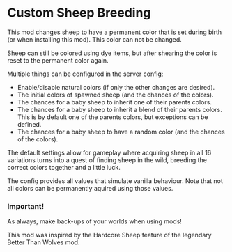 # Custom Sheep Breeding

This mod changes sheep to have a permanent color that is set during birth (or when installing this mod). This color can not be changed.

Sheep can still be colored using dye items, but after shearing the color is reset to the permanent color again.

Multiple things can be configured in the server config:
- Enable/disable natural colors (if only the other changes are desired).
- The initial colors of spawned sheep (and the chances of the colors).
- The chances for a baby sheep to inherit one of their parents colors.
- The chances for a baby sheep to inherit a blend of their parents colors. This is by default one of the parents colors, but exceptions can be defined.
- The chances for a baby sheep to have a random color (and the chances of the colors).

The default settings allow for gameplay where acquiring sheep in all 16 variations turns into a quest of finding sheep in the wild, breeding the correct colors together and a little luck.

The config provides all values that simulate vanilla behaviour. Note that not all colors can be permanently aquired using those values.

### Important!
As always, make back-ups of your worlds when using mods!

This mod was inspired by the Hardcore Sheep feature of the legendary Better Than Wolves mod.